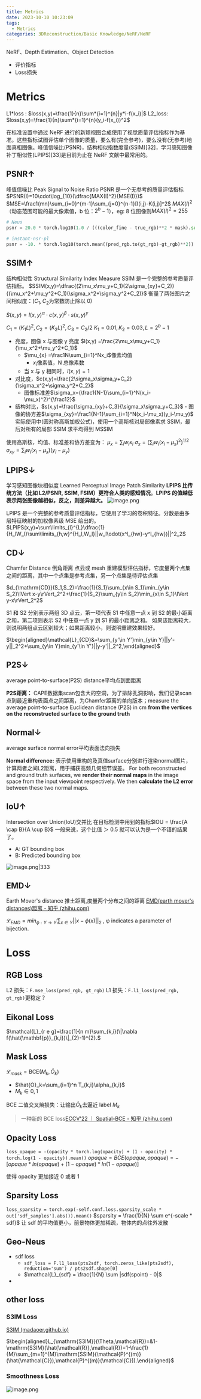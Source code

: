 ```yaml
---
title: Metrics
date: 2023-10-10 10:23:09
tags:
  - Metrics
categories: 3DReconstruction/Basic Knowledge/NeRF/NeRF
---
```


NeRF、Depth Estimation、Object Detection
- 评价指标
- Loss损失

<!-- more -->

# Metrics

L1*loss : $loss(x,y)=\frac{1}{n}\sum*{i=1}^{n}|y*i-f(x_i)|$
L2_loss: $loss(x,y)=\frac{1}{n}\sum*{i=1}^{n}(y_i-f(x_i))^2$

在标准设置中通过 NeRF 进行的新颖视图合成使用了视觉质量评估指标作为基准。这些指标试图评估单个图像的质量，要么有(完全参考)，要么没有(无参考)地面真相图像。峰值信噪比(PSNR)，结构相似指数度量(SSIM)[32]，学习感知图像补丁相似性(LPIPS)[33]是目前为止在 NeRF 文献中最常用的。

## PSNR↑

峰值信噪比 Peak Signal to Noise Ratio
PSNR 是一个无参考的质量评估指标
$PSNR(I)=10\cdot\log_{10}(\dfrac{MAX(I)^2}{MSE(I)})$
$MSE=\frac1{mn}\sum_{i=0}^{m-1}\sum_{j=0}^{n-1}[I(i,j)-K(i,j)]^2$
$MAX(I)^{2}$（动态范围可能的最大像素值，b 位：$2^{b}-1$），eg: 8 位图像则$MAX(I)^{2} = 255$

```python
# Neus
psnr = 20.0 * torch.log10(1.0 / (((color_fine - true_rgb)**2 * mask).sum() / (mask_sum * 3.0)).sqrt())

# instant-nsr-pl
psnr = -10. * torch.log10(torch.mean((pred_rgb.to(gt_rgb)-gt_rgb)**2))
```

## SSIM↑

结构相似性 Structural Similarity Index Measure
SSIM 是一个完整的参考质量评估指标。
$SSIM(x,y)=\dfrac{(2\mu_x\mu_y+C_1)(2\sigma_{xy}+C_2)}{(\mu_x^2+\mu_y^2+C_1)(\sigma_x^2+\sigma_y^2+C_2)}$
衡量了两张图片之间相似度：($C_1,C_2$为常数防止除以 0)

$S(x,y)=l(x,y)^{\alpha}\cdot c(x,y)^{\beta}\cdot s(x,y)^{\gamma}$

$C_1=(K_1L)^2,C_2=(K_2L)^2,C_3=C_2/2$
$K_{1}= 0.01 , K_{2} = 0.03 , L = 2^{b}-1$

- 亮度，图像 x 与图像 y 亮度 $l(x,y) =\frac{2\mu_x\mu_y+C_1}{\mu_x^2+\mu_y^2+C_1}$
  - $\mu_{x} =\frac1N\sum_{i=1}^Nx_i$像素均值
    - $x_i$像素值，N 总像素数
  - 当 x 与 y 相同时，$l(x,y) = 1$
- 对比度，$c(x,y)=\frac{2\sigma_x\sigma_y+C_2}{\sigma_x^2+\sigma_y^2+C_2}$
  - 图像标准差$\sigma_x=(\frac1{N-1}\sum_{i=1}^N(x_i-\mu_x)^2)^{\frac12}$
- 结构对比，$s(x,y)=\frac{\sigma_{xy}+C_3}{\sigma_x\sigma_y+C_3}$ - 图像的协方差$\sigma_{xy}=\frac1{N-1}\sum_{i=1}^N(x_i-\mu_x)(y_i-\mu_y)$
  实际使用中(圆对称高斯加权公式)，使用一个高斯核对局部像素求 SSIM，最后对所有的局部 SSIM 求平均得到 MSSIM

使用高斯核，均值、标准差和协方差变为：
$\mu_{x}=\sum_{i}w_{i}x_{i}$
$\sigma_{x}=(\sum_{i}w_{i}(x_{i}-\mu_{x})^{2})^{1/2}$
$\sigma_{xy}=\sum_{i}w_{i}(x_{i}-\mu_{x})(y_{i}-\mu_{y})$

## LPIPS↓

学习感知图像块相似度 Learned Perceptual Image Patch Similarity
**LPIPS 比传统方法（比如 L2/PSNR, SSIM, FSIM）更符合人类的感知情况**。**LPIPS 的值越低表示两张图像越相似，反之，则差异越大。**
![image.png](https://raw.githubusercontent.com/qiyun71/Blog_images/main/pictures/20230801170138.png)

LPIPS 是一个完整的参考质量评估指标，它使用了学习的卷积特征。分数是由多层特征映射的加权像素级 MSE 给出的。
$LPIPS(x,y)=\sum\limits_{l}^{L}\dfrac{1}{H_lW_l}\sum\limits_{h,w}^{H_l,W_l}||w_l\odot(x^l_{hw}-y^l_{hw})||^2_2$

## CD↓

Chamfer Distance 倒角距离
点云或 mesh 重建模型评估指标，它度量两个点集之间的距离，其中一个点集是参考点集，另一个点集是待评估点集

$d_{\mathrm{CD}}(S_1,S_2)=\frac{1}{S_1}\sum_{x\in S_1}\min_{y\in S_2}\lVert x-y\rVert_2^2+\frac{1}{S_2}\sum_{y\in S_2}\min_{x\in S_1}\lVert y-x\rVert_2^2$

S1 和 S2 分别表示两组 3D 点云，第一项代表 S1 中任意一点 x 到 S2 的最小距离之和，第二项则表示 S2 中任意一点 y 到 S1 的最小距离之和。
如果该距离较大，则说明两组点云区别较大；如果距离较小，则说明重建效果较好。

$\begin{aligned}\mathcal{L}_{CD}&=\sum_{y'\in Y'}min_{y\in Y}||y'-y||_2^2+\sum_{y\in Y}min_{y'\in Y'}||y-y'||_2^2,\end{aligned}$

## P2S↓

average point-to-surface(P2S) distance平均点到面距离

**P2S距离：** CAPE数据集scan包含大的空洞，为了排除孔洞影响，我们记录scan点到最近重构表面点之间距离，为Chamfer距离的单向版本；measure the average point-to-surface Euclidean distance (P2S) in cm **from the vertices on the reconstructed surface to the ground truth**

## Normal↓

average surface normal error平均表面法向损失

**Normal difference:** 表示使用重构的及真值surface分别进行渲染normal图片，计算两者之间L2距离，用于捕获高频几何细节误差。
For both reconstructed and ground truth surfaces, we **render their normal maps** in the image space from the input viewpoint respectively. We then **calculate the L2 error** between these two normal maps.

## IoU↑

Intersection over Union(IoU)交并比
在目标检测中用到的指标$IOU = \frac{A \cap B}{A \cup B}$ 
一般来说，这个比值 ＞ 0.5 就可以认为是一个不错的结果了。
- A: GT bounding box
- B: Predicted bounding box

![image.png|333](https://raw.githubusercontent.com/qiyun71/Blog_images/main/pictures/20231010101549.png)

## EMD↓

Earth Mover's distance 推土距离,度量两个分布之间的距离
[EMD(earth mover's distances)距离 - 知乎 (zhihu.com)](https://zhuanlan.zhihu.com/p/145739750) 

$\mathcal{L}_{EMD}=min_{\phi:Y\rightarrow Y^{\prime}}\sum_{x\in Y}||x-\phi(x)||_{2}$ , φ indicates a parameter of bijection.


# Loss

## RGB Loss

L2 损失：`F.mse_loss(pred_rgb, gt_rgb)`
L1 损失：`F.l1_loss(pred_rgb, gt_rgb)`更稳定？

## Eikonal Loss

$\mathcal{L}_{r e g}=\frac{1}{n m}\sum_{k,i}(\|\nabla f(\hat{\mathbf{p}}_{k,i})\|_{2}-1)^{2}.$

## Mask Loss

$\mathcal{L}_{mask}=\mathrm{BCE}(M_k,\hat{O}_k)$

- $\hat{O}_k=\sum_{i=1}^n T_{k,i}\alpha_{k,i}$
- $M_{k} ∈ {0, 1}$

BCE 二值交叉熵损失：让输出$\hat{O}_k$去逼近 label $M_{k}$

> 一种新的 BCE loss[ECCV'22 ｜ Spatial-BCE - 知乎 (zhihu.com)](https://zhuanlan.zhihu.com/p/593711934)

## Opacity Loss

`loss_opaque = -(opacity * torch.log(opacity) + (1 - opacity) * torch.log(1 - opacity)).mean()`
$opaque = BCE(opaque,opaque) = -[opaque * ln(opaque) + (1-opaque) *ln(1-opaque)]$

使得 opacity 更加接近 0 或者 1

## Sparsity Loss

`loss_sparsity = torch.exp(-self.conf.loss.sparsity_scale * out['sdf_samples'].abs()).mean()`
$sparsity = \frac{1}{N} \sum e^{-scale * sdf}$
让 sdf 的平均值更小，前景物体更加稀疏，物体内的点往外发散

## Geo-Neus

- sdf loss
  - `sdf_loss = F.l1_loss(pts2sdf, torch.zeros_like(pts2sdf), reduction='sum') / pts2sdf.shape[0]`
  - $\mathcal{L}_{sdf} = \frac{1}{N} \sum |sdf(spoint) - 0|$
-

## other loss

### S3IM Loss

[S3IM (madaoer.github.io)](https://madaoer.github.io/s3im_nerf/)

$\begin{aligned}L_{\mathrm{S3IM}}(\Theta,\mathcal{R})=&1-\mathrm{S3IM}(\hat{\mathcal{R}},\mathcal{R})=1-\frac{1}{M}\sum_{m=1}^{M}\mathrm{SSIM}(\mathcal{P}^{(m)}(\hat{\mathcal{C}}),\mathcal{P}^{(m)}(\mathcal{C})).\end{aligned}$

### Smoothness Loss

![image.png](https://raw.githubusercontent.com/qiyun71/Blog_images/main/pictures/20230919194046.png)

